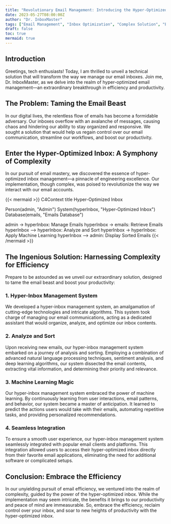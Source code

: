 ```yaml
---
title: "Revolutionary Email Management: Introducing the Hyper-Optimized Inbox"
date: 2023-05-27T08:00:00Z
author: "Dr. InboxMaster"
tags: ["Email Management", "Inbox Optimization", "Complex Solution", "Efficiency"]
draft: false
toc: true
mermaid: true
---
```


## Introduction

Greetings, tech enthusiasts! Today, I am thrilled to unveil a technical solution that will transform the way we manage our email inboxes. Join me, Dr. InboxMaster, as we delve into the realm of hyper-optimized email management—an extraordinary breakthrough in efficiency and productivity.

## The Problem: Taming the Email Beast

In our digital lives, the relentless flow of emails has become a formidable adversary. Our inboxes overflow with an avalanche of messages, causing chaos and hindering our ability to stay organized and responsive. We sought a solution that would help us regain control over our email communication, streamline our workflows, and boost our productivity.

## Enter the Hyper-Optimized Inbox: A Symphony of Complexity

In our pursuit of email mastery, we discovered the essence of hyper-optimized inbox management—a pinnacle of engineering excellence. Our implementation, though complex, was poised to revolutionize the way we interact with our email accounts.

{{< mermaid >}}
C4Context
title Hyper-Optimized Inbox

Person(admin, "Admin")
System(hyperInbox, "Hyper-Optimized Inbox")
Database(emails, "Emails Database")

admin -> hyperInbox: Manage Emails
hyperInbox -> emails: Retrieve Emails
hyperInbox --> hyperInbox: Analyze and Sort
hyperInbox -> hyperInbox: Apply Machine Learning
hyperInbox --> admin: Display Sorted Emails
{{< /mermaid >}}

## The Ingenious Solution: Harnessing Complexity for Efficiency

Prepare to be astounded as we unveil our extraordinary solution, designed to tame the email beast and boost your productivity:

### 1. Hyper-Inbox Management System

We developed a hyper-inbox management system, an amalgamation of cutting-edge technologies and intricate algorithms. This system took charge of managing our email communications, acting as a dedicated assistant that would organize, analyze, and optimize our inbox contents.

### 2. Analyze and Sort

Upon receiving new emails, our hyper-inbox management system embarked on a journey of analysis and sorting. Employing a combination of advanced natural language processing techniques, sentiment analysis, and deep learning algorithms, our system dissected the email contents, extracting vital information, and determining their priority and relevance.

### 3. Machine Learning Magic

Our hyper-inbox management system embraced the power of machine learning. By continuously learning from user interactions, email patterns, and behavior, our system became a master of anticipation. It learned to predict the actions users would take with their emails, automating repetitive tasks, and providing personalized recommendations.

### 4. Seamless Integration

To ensure a smooth user experience, our hyper-inbox management system seamlessly integrated with popular email clients and platforms. This integration allowed users to access their hyper-optimized inbox directly from their favorite email applications, eliminating the need for additional software or complicated setups.

## Conclusion: Embrace the Efficiency

In our unyielding pursuit of email efficiency, we ventured into the realm of complexity, guided by the power of the hyper-optimized inbox. While the implementation may seem intricate, the benefits it brings to our productivity and peace of mind are immeasurable. So, embrace the efficiency, reclaim control over your inbox, and soar to new heights of productivity with the hyper-optimized inbox.
